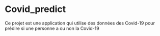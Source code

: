 # Covid_predict
Ce projet est une application qui utilise des données des Covid-19 pour prédire si une personne a ou non  la Covid-19

